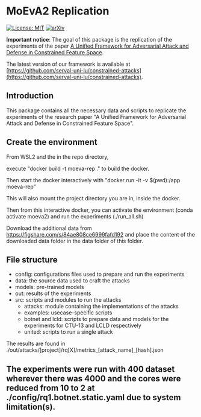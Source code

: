 # MoEvA2 Replication

[![License: MIT](https://img.shields.io/badge/License-MIT-yellow.svg)](https://opensource.org/licenses/MIT)
[![arXiv](https://img.shields.io/badge/arXiv-2112.01156-b31b1b.svg)](https://arxiv.org/abs/2112.01156)

**Important notice**: 
The goal of this package is the replication of the experiments of the paper [A Unified Framework for Adversarial Attack and Defense in Constrained Feature Space](https://arxiv.org/abs/2112.01156). 

The latest version of our framework is available at [https://github.com/serval-uni-lu/constrained-attacks](https://github.com/serval-uni-lu/constrained-attacks).

## Introduction

This package contains all the necessary data and scripts to replicate the experiments of the research paper "A Unified Framework for Adversarial Attack and Defense in Constrained Feature Space".

## Create the environment

From WSL2 and the in the repo directory,

execute "docker build -t moeva-rep ." to build the docker.

Then  start the docker interactively with "docker run -it -v $(pwd):/app moeva-rep"

This will also mount the project directory you are in, inside the docker. 

Then from this interactive docker, you can activate the environment (conda activate moeva2) and run the experiments (./run_all.sh)

Download the additional data from https://figshare.com/s/84ae808ce6999fafd192 and place the content of the downloaded data folder in the data folder of this folder.

## File structure

- config: configurations files used to prepare and run the experiments
- data: the source data used to craft the attacks
- models: pre-trained models
- out: results of the experiments
- src: scripts and modules to run the attacks
  - attacks: module containing the implementations of the attacks
  - examples: usecase-specific scripts
  - botnet and lcld: scripts to prepare data and models for the experiments for CTU-13 and LCLD respectively
  - united: scripts to run a single attack

The results are found in ./out/attacks/[project]/rq[X]/metrics_[attack_name]_[hash].json

## The experiments were run with 400 dataset wherever there was 4000 and the cores were reduced from 10 to 2 at ./config/rq1.botnet.static.yaml due to system limitation(s).
